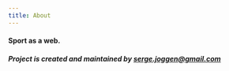 ```yaml
---
title: About
---
```


#### Sport as a web.

##### Project is created and maintained by serge.joggen@gmail.com
